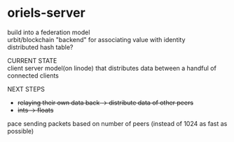 # oriels-server

build into a federation model  
urbit/blockchain "backend" for associating value with identity  
distributed hash table?  

CURRENT STATE  
client server model(on linode) that distributes data between a handful of connected clients  

NEXT STEPS  
- ~~relaying their own data back -> distribute data of other peers~~
- ~~ints -> floats~~

pace sending packets based on number of peers (instead of 1024 as fast as possible)